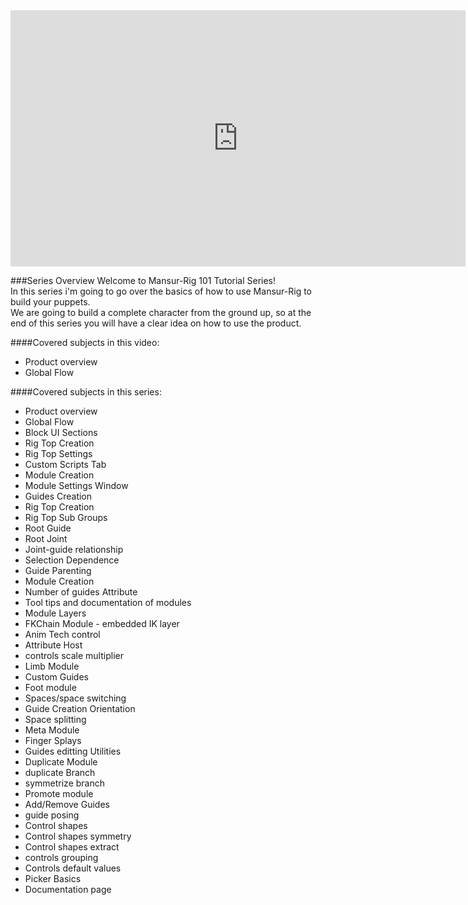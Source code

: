 <iframe width="728" height="409.5" src="https://www.youtube.com/embed/wPHFTl9TZk8" frameborder="0" allow="accelerometer; autoplay; clipboard-write; encrypted-media; gyroscope; picture-in-picture" allowfullscreen></iframe>

###Series Overview
<font>
Welcome to Mansur-Rig 101 Tutorial Series!<br>
In this series i'm going to go over the basics of how to use Mansur-Rig to build your puppets.<br>
We are going to build a complete character from the ground up, so at the end of this series you will have a clear idea on how to use the product.<br>
</font>

####Covered subjects in this video:
* Product overview
* Global Flow

####Covered subjects in this series:
* Product overview
* Global Flow
* Block UI Sections
* Rig Top Creation
* Rig Top Settings
* Custom Scripts Tab
* Module Creation
* Module Settings Window
* Guides Creation
* Rig Top Creation
* Rig Top Sub Groups
* Root Guide
* Root Joint
* Joint-guide relationship
* Selection Dependence
* Guide Parenting
* Module Creation
* Number of guides Attribute
* Tool tips and documentation of modules
* Module Layers
* FKChain Module - embedded IK layer 
* Anim Tech control
* Attribute Host
* controls scale multiplier
* Limb Module
* Custom Guides 
* Foot module
* Spaces/space switching
* Guide Creation Orientation
* Space splitting
* Meta Module
* Finger Splays
* Guides editting Utilities
* Duplicate Module
* duplicate Branch
* symmetrize branch
* Promote module
* Add/Remove Guides
* guide posing
* Control shapes
* Control shapes symmetry
* Control shapes extract
* controls grouping
* Controls default values
* Picker Basics
* Documentation page
